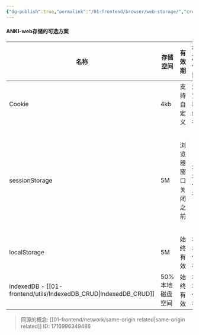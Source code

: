 ```yaml
---
{"dg-publish":true,"permalink":"/01-frontend/browser/web-storage/","created":"2024-05-29T23:33:13.000+08:00","updated":"2024-06-04T11:12:11.752+08:00"}
---
```



#### ANKI-web存储的可选方案

| 名称                                          | 存储空间      | 有效期       | **存放位置** | 作用域                    |
| ------------------------------------------- | --------- | --------- | -------- | ---------------------- |
| Cookie                                      | 4kb       | 支持自定义     | 浏览器缓存    | 同源限制                   |
| sessionStorage                              | 5M        | 浏览器窗口关闭之前 | 本地保存     | ==即使同源，不同的浏览器窗口中也不共享== |
| localStorage                                | 5M        | 始终有效      | 本地保存     | 同源限制                   |
| indexedDB - [[01-frontend/utils/IndexedDB_CRUD\|IndexedDB_CRUD]] | 50%本地磁盘空间 | 始终有效      | 本地保存     | 同源限制                   |
> 同源的概念: [[01-frontend/network/same-origin related\|same-origin related]]
ID: 1716996349486



